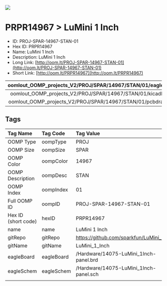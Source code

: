 


  
![][im]
# PRPR14967 > LuMini 1 Inch

- ID: PROJ-SPAR-14967-STAN-01
- Hex ID: PRPR14967
- Name: LuMini 1 Inch
- Description: LuMini 1 Inch
- Long Link: [http://oom.lt/PROJ-SPAR-14967-STAN-01](http://oom.lt/PROJ-SPAR-14967-STAN-01)
- Short Link: [http://oom.lt/PRPR14967](http://oom.lt/PRPR14967)
  

|oomlout_OOMP_projects_V2/PROJ/SPAR/14967/STAN/01/eagleImage.png|oomlout_OOMP_projects_V2/PROJ/SPAR/14967/STAN/01/eagleSchemImage.png|oomlout_OOMP_projects_V2/PROJ/SPAR/14967/STAN/01/kicadPcb3dFront.png|oomlout_OOMP_projects_V2/PROJ/SPAR/14967/STAN/01/kicadPcb3dBack.png|
| :---: | :---: | :---: | :---: |
|oomlout_OOMP_projects_V2/PROJ/SPAR/14967/STAN/01/kicadPcb3d.png|oomlout_OOMP_projects_V2/PROJ/SPAR/14967/STAN/01/bomBack.png|oomlout_OOMP_projects_V2/PROJ/SPAR/14967/STAN/01/bomFront.png|oomlout_OOMP_projects_V2/PROJ/SPAR/14967/STAN/01/pcbdraw.svg|
|oomlout_OOMP_projects_V2/PROJ/SPAR/14967/STAN/01/pcbdrawBack.svg||||

## Tags
  

|Tag Name|Tag Code|Tag Value|
| :--- | :--- | :--- |
|OOMP Type|oompType|PROJ|
|OOMP Size|oompSize|SPAR|
|OOMP Color|oompColor|14967|
|OOMP Description|oompDesc|STAN|
|OOMP Index|oompIndex|01|
|Full OOMP ID|oompID|PROJ-SPAR-14967-STAN-01|
|Hex ID (short code)|hexID|PRPR14967|
|name|name|LuMini 1 Inch|
|gitRepo|gitRepo|https://github.com/sparkfun/LuMini_1_Inch|
|gitName|gitName|LuMini_1_Inch|
|eagleBoard|eagleBoard|/Hardware/14075-LuMini_1Inch-panel.brd|
|eagleSchem|eagleSchem|/Hardware/14075-LuMini_1Inch-panel.sch|
||||



[im]: PROJ/SPAR/14967/STAN/01/kicadPcb3d_450.png
